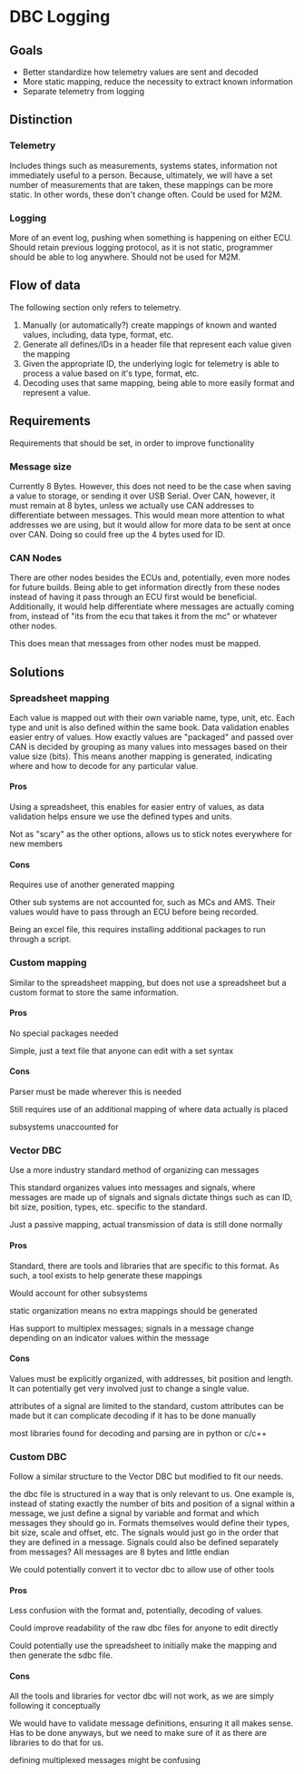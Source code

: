 # DBC Logging

## Goals

- Better standardize how telemetry values are sent and decoded
- More static mapping, reduce the necessity to extract known information
- Separate telemetry from logging

## Distinction

### Telemetry

Includes things such as measurements, systems states, information not immediately useful to a person.
Because, ultimately, we will have a set number of measurements that are taken, these mappings can be more static.
In other words, these don't change often.
Could be used for M2M.

### Logging

More of an event log, pushing when something is happening on either ECU.
Should retain previous logging protocol, as it is not static, programmer should be able to log anywhere.
Should not be used for M2M.

## Flow of data

The following section only refers to telemetry.

1. Manually (or automatically?) create mappings of known and wanted values, including, data type, format, etc.
2. Generate all defines/IDs in a header file that represent each value given the mapping
3. Given the appropriate ID, the underlying logic for telemetry is able to process a value based on it's type, format, etc.
4. Decoding uses that same mapping, being able to more easily format and represent a value.

## Requirements

Requirements that should be set, in order to improve functionality

### Message size

Currently 8 Bytes. However, this does not need to be the case when saving a value to storage, or sending it over USB Serial.
Over CAN, however, it must remain at 8 bytes, unless we actually use CAN addresses to differentiate between messages.
This would mean more attention to what addresses we are using, but it would allow for more data to be sent at once over CAN.
Doing so could free up the 4 bytes used for ID.

### CAN Nodes

There are other nodes besides the ECUs and, potentially, even more nodes for future builds. Being able to get information directly from these nodes instead of having it pass through an ECU first would be beneficial. Additionally, it would help differentiate where messages are actually coming from, instead of "its from the ecu that takes it from the mc" or whatever other nodes.

This does mean that messages from other nodes must be mapped.

## Solutions

### Spreadsheet mapping

Each value is mapped out with their own variable name, type, unit, etc. Each type and unit is also defined within the same book.
Data validation enables easier entry of values. How exactly values are "packaged" and passed over CAN is decided by grouping as many values into messages based on their value size (bits). This means another mapping is generated, indicating where and how to decode for any particular value.

#### Pros

Using a spreadsheet, this enables for easier entry of values, as data validation helps ensure we use the defined types and units.

Not as "scary" as the other options, allows us to stick notes everywhere for new members

#### Cons

Requires use of another generated mapping

Other sub systems are not accounted for, such as MCs and AMS. Their values would have to pass through an ECU before being recorded.

Being an excel file, this requires installing additional packages to run through a script.

### Custom mapping

Similar to the spreadsheet mapping, but does not use a spreadsheet but a custom format to store the same information.

#### Pros

No special packages needed

Simple, just a text file that anyone can edit with a set syntax

#### Cons

Parser must be made wherever this is needed

Still requires use of an additional mapping of where data actually is placed

subsystems unaccounted for

### Vector DBC

Use a more industry standard method of organizing can messages

This standard organizes values into messages and signals, where messages are made up of signals and signals dictate things such as can ID, bit size, position, types, etc. specific to the standard.

Just a passive mapping, actual transmission of data is still done normally

#### Pros

Standard, there are tools and libraries that are specific to this format. As such, a tool exists to help generate these mappings

Would account for other subsystems

static organization means no extra mappings should be generated

Has support to multiplex messages; signals in a message change depending on an indicator values within the message

#### Cons

Values must be explicitly organized, with addresses, bit position and length. It can potentially get very involved just to change a single value.

attributes of a signal are limited to the standard, custom attributes can be made but it can complicate decoding if it has to be done manually

most libraries found for decoding and parsing are in python or c/c++

### Custom DBC

Follow a similar structure to the Vector DBC but modified to fit our needs.

the dbc file is structured in a way that is only relevant to us.
One example is, instead of stating exactly the number of bits and position of a signal within a message, we just define a signal by variable and format and which messages they should go in.
Formats themselves would define their types, bit size, scale and offset, etc.
The signals would just go in the order that they are defined in a message.
Signals could also be defined separately from messages?
All messages are 8 bytes and little endian

We could potentially convert it to vector dbc to allow use of other tools

#### Pros

Less confusion with the format and, potentially, decoding of values.

Could improve readability of the raw dbc files for anyone to edit directly

Could potentially use the spreadsheet to initially make the mapping and then generate the sdbc file.

#### Cons

All the tools and libraries for vector dbc will not work, as we are simply following it conceptually

We would have to validate message definitions, ensuring it all makes sense. Has to be done anyways, but we need to make sure of it as there are libraries to do that for us.

defining multiplexed messages might be confusing

